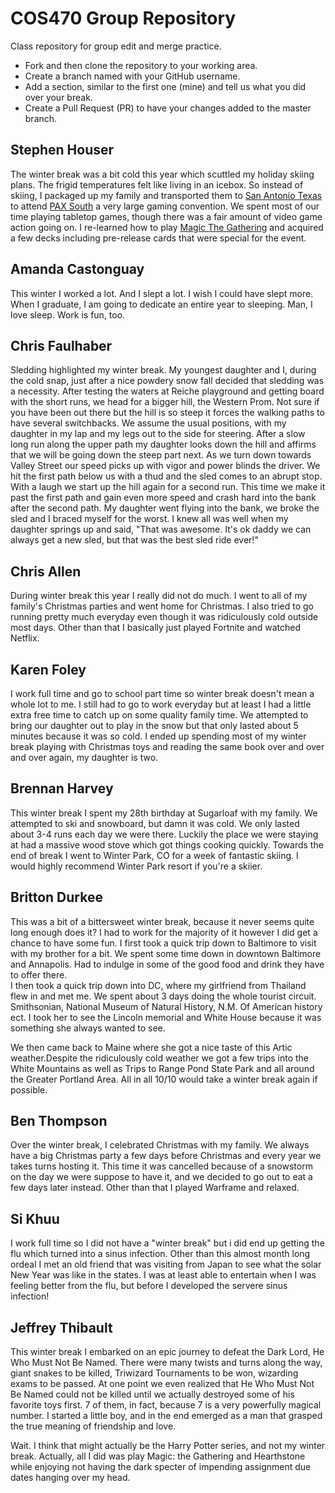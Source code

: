 # COS470 Group Repository

Class repository for group edit and merge practice.

* Fork and then clone the repository to your working area.
* Create a branch named with your GitHub username.
* Add a section, similar to the first one (mine) and tell us what you did over your break.
* Create a Pull Request (PR) to have your changes added to the master branch.

## Stephen Houser
The winter break was a bit cold this year which scuttled my holiday skiing plans. The frigid temperatures felt like living in an icebox. So instead of skiing, I packaged up my family and transported them to [San Antonio Texas](https://en.wikipedia.org/wiki/San_Antonio) to attend [PAX South](http://south.paxsite.com) a very large gaming convention. We spent most of our time playing tabletop games, though there was a fair amount of video game action going on. I re-learned how to play [Magic The Gathering](https://magic.wizards.com/en) and acquired a few decks including pre-release cards that were special for the event.

## Amanda Castonguay
This winter I worked a lot. And I slept a lot. I wish I could have slept more. When I graduate, I am going to dedicate an entire year to sleeping. Man, I love sleep. Work is fun, too.

## Chris Faulhaber
Sledding highlighted my winter break. My youngest daughter and I, during
the cold snap, just after a nice powdery snow fall decided that sledding
was a necessity. After testing the waters at Reiche playground and getting
board with the short runs, we head for a bigger hill, the Western Prom.
Not sure if you have been out there but the hill is so steep it forces
the walking paths to have several switchbacks. We assume the usual
positions, with my daughter in my lap and my legs out to the side
for steering. After a slow long run along the upper path my daughter
looks down the hill and affirms that we will be going down the
steep part next. As we turn down towards Valley Street our speed
picks up with vigor and power blinds the driver. We hit the
first path below us with a thud and the sled comes to an abrupt stop.
With a laugh we start up the hill again for a second run. This time
we make it past the first path and gain even more speed and crash hard
into the bank after the second path. My daughter went flying into the bank,
we broke the sled and I braced myself for the worst. I knew all was well when
my daughter springs up and said, "That was awesome. It's ok daddy we can
always get a new sled, but that was the best sled ride ever!"

## Chris Allen
During winter break this year I really did not do much. I went to all of my family's Christmas parties and went home for Christmas. I also tried to go running pretty much everyday even though it was ridiculously cold outside most days. Other than that I basically just played Fortnite and watched Netflix.

## Karen Foley
I work full time and go to school part time so winter break doesn't mean a whole lot to me. I still had to go to work everyday but at least I had a little extra free time to catch up on some quality family time. We attempted to bring our daughter out to play in the snow but that only lasted about 5 minutes because it was so cold. I ended up spending most of my winter break playing with Christmas toys and reading the same book over and over and over again, my daughter is two.

## Brennan Harvey
This winter break I spent my 28th birthday at Sugarloaf with my family.  We attempted to ski and snowboard, but damn it was cold.  We only lasted about 3-4 runs each day we were there.  Luckily the place we were staying at had a massive wood stove which got things cooking quickly.  Towards the end of break I went to Winter Park, CO for a week of fantastic skiing.  I would highly recommend Winter Park resort if you're a skiier.

## Britton Durkee
This was a bit of a bittersweet winter break, because it never seems quite long enough does it?   I had to work for the majority of it however I did get a chance to have some fun.   I first took a quick trip down to Baltimore to visit with my brother for a bit.   We spent some time down in downtown Baltimore and Annapolis.   Had to indulge in some of the good food and drink they have to offer there.  
I then took a quick trip down into DC, where my girlfriend from Thailand flew in and met me.   We spent about 3 days doing the whole tourist circuit.   Smithsonian, National Museum of Natural History,  N.M. Of American history ect.   I took her to see the Lincoln memorial and White House because it was something she always wanted to see.   

We then came back to Maine where she got a nice taste of this Artic weather.Despite the ridiculously cold weather we got a few trips into the White Mountains as well as Trips to Range Pond State Park and all around the Greater Portland Area. All in all 10/10 would take a winter break again if possible.

## Ben Thompson
Over the winter break, I celebrated Christmas with my family. We always have a big Christmas party a few days before Christmas and every year we takes turns hosting it. This time it was cancelled because of a snowstorm on the day we were suppose to have it, and we decided to go out to eat a few days later instead. Other than that I played Warframe and relaxed.  

## Si Khuu
I work full time so I did not have a "winter break" but i did end up getting the flu which turned into a sinus infection. Other than this almost month long ordeal I met an old friend that was visiting from Japan to see what the solar New Year was like in the states. I was at least able to entertain when I was feeling better from the flu, but before I developed the servere sinus infection!

## Jeffrey Thibault
This winter break I embarked on an epic journey to defeat the Dark Lord, He Who Must Not Be Named. There were many twists and turns along the way, giant snakes to be killed, Triwizard Tournaments to be won, wizarding exams to be passed. At one point we even realized that He Who Must Not Be Named could not be killed until we actually destroyed some of his favorite toys first. 7 of them, in fact, because 7 is a very powerfully magical number. I started a little boy, and in the end emerged as a man that grasped the true meaning of friendship and love.

Wait. I think that might actually be the Harry Potter series, and not my winter break. Actually, all I did was play Magic: the Gathering and Hearthstone while enjoying not having the dark specter of impending assignment due dates hanging over my head.

